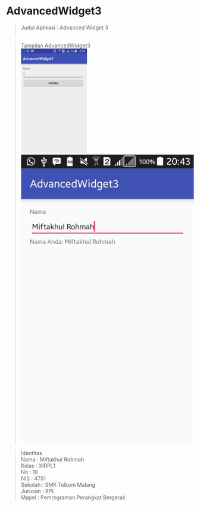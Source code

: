 # AdvancedWidget3 <br>

> Judul Aplikasi : Advanced Widget 3 <br> <br>

> Tampilan AdvancedWidget3 <br>
![Screenshot](https://github.com/miftakhulrohmah/AdvancedWidget3/blob/master/AdvancedWidget3.PNG)
![Screenshot](https://github.com/miftakhulrohmah/AdvancedWidget3/blob/master/Screenshot_2016-09-25-20-43-57.png) <br>

 >Identitas <br>
Nama    : Miftakhul Rohmah<br>
Kelas   : XIRPL1<br>
No      : 19<br>
NIS     : 4751<br>
Sekolah : SMK Telkom Malang<br>
Jurusan : RPL<br>
Mapel   : Pemrograman Perangkat Bergerak<br>

